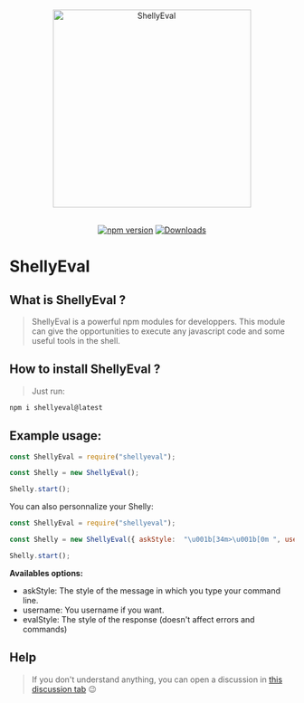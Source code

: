 <div align="center">
  <br />
  <p>
    <img src="https://cdn-icons.flaticon.com/png/512/5433/premium/5433799.png?token=exp=1652900797~hmac=e35cdf881a598e1a7c1120408042219f" height="350" alt="ShellyEval" />
  </p>
  <br />
    <a href="https://www.npmjs.com/package/shellyeval"><img src="https://img.shields.io/npm/v/shellyeval?style=for-the-badge" alt="npm version" /></a>
    <a href="https://www.npmjs.com/package/shellyeval"><img src="https://img.shields.io/npm/dt/shellyeval?label=downloads&style=for-the-badge" alt="Downloads"></a>
</div>

# ShellyEval

## What is ShellyEval ?

> ShellyEval is a powerful npm modules for developpers. This module can give the opportunities to execute any javascript code and some useful tools in the shell.

## How to install ShellyEval ?

> Just run:

```js
npm i shellyeval@latest
```

## Example usage:

```js
const ShellyEval = require("shellyeval");

const Shelly = new ShellyEval();

Shelly.start();
```

You can also personnalize your Shelly:

```js
const ShellyEval = require("shellyeval");

const Shelly = new ShellyEval({ askStyle:  "\u001b[34m>\u001b[0m ", username: "Sedorikku" });

Shelly.start();
```

**Availables options:**

- askStyle: The style of the message in which you type your command line.
- username: You username if you want.
- evalStyle: The style of the response (doesn't affect errors and commands)

## Help

> If you don't understand anything, you can open a discussion in [this discussion tab](https://github.com/Sedorikku1949/ShellyEval/discussions) 😉
